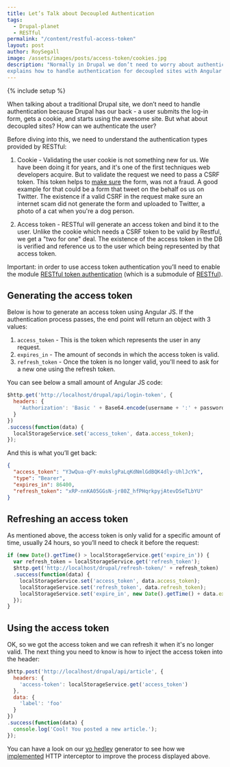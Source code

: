 ```yaml
---
title: Let’s Talk about Decoupled Authentication
tags:
  - Drupal-planet
  - RESTful
permalink: "/content/restful-access-token"
layout: post
author: RoySegall
image: /assets/images/posts/access-token/cookies.jpg
description: "Normally in Drupal we don’t need to worry about authentication, This post
explains how to handle authentication for decoupled sites with Angular JS."
---
```


{% include setup %}

When talking about a traditional Drupal site, we don’t need to handle
authentication because Drupal has our back - a user submits the log-in form,
gets a cookie, and starts using the awesome site. But what about decoupled sites?
How can we authenticate the user?

Before diving into this, we need to understand the authentication types
provided by RESTful:

  1. Cookie - Validating the user cookie is not something new for us. We have
  been doing it for years, and it's one of the first techniques web developers
  acquire. But to validate the request we need to pass a CSRF token. This token
  helps to [make sure](http://bit.ly/2eErvMI) the form, was not a fraud. A good
  example for that could be a form that tweet on the behalf os us on Twitter.
  The existence if a valid CSRF in the request make sure an internet scam did
  not generate the form and uploaded to Twitter, a photo of a cat when you're a
  dog person.

  2. Access token - RESTful will generate an access token and bind it to the
  user. Unlike the cookie which needs a CSRF token to be valid by Restful, we
  get a "two for one" deal. The existence of the access token in the DB is
  verified and reference us to the user which being represented by that access
  token.

<!-- more -->

Important: in order to use access token authentication you’ll need
to enable the module [RESTful token authentication](https://github.com/RESTful-Drupal/restful/tree/7.x-2.x/modules/restful_token_auth)
(which is a submodule of [RESTful](https://github.com/RESTful-Drupal/restful)).

## Generating the access token

Below is how to generate an access token using Angular JS. If the
authentication process passes, the end point will return an object with 3
values:

  1. `access_token` - This is the token which represents the user in any request.
  2. `expires_in` - The amount of seconds in which the access token is valid.
  3. `refresh_token` - Once the token is no longer valid, you'll need to ask
  for a new one using the refresh token.

You can see below a small amount of Angular JS code:

```javascript
$http.get('http://localhost/drupal/api/login-token', {
  headers: {
    'Authorization': 'Basic ' + Base64.encode(username + ':' + password)
  }
})
.success(function(data) {
  localStorageService.set('access_token', data.access_token);
});
```

And this is what you’ll get back:

```json
{
  "access_token": "Y3wQua-qFY-mukslgPaLqKdNmlGdBQK4dly-UhlJcYk",
  "type": "Bearer",
  "expires_in": 86400,
  "refresh_token": "xRP-nnKA05GGsN-jr80Z_hfPHqrkpyjAtevDSeTLbYU"
}
```

## Refreshing an access token
As mentioned above, the access token is only valid for a specific amount of time,
usually 24 hours, so you’ll need to check it before the request:

```javascript
if (new Date().getTime() > localStorageService.get('expire_in')) {
  var refresh_token = localStorageService.get('refresh_token');
  $http.get('http://localhost/drupal/refresh-token/' + refresh_token)
  .success(function(data) {
    localStorageService.set('access_token', data.access_token);
    localStorageService.set('refresh_token', data.refresh_token);
    localStorageService.set('expire_in', new Date().getTime() + data.expires_in);
  });
}
```

## Using the access token
OK, so we got the access token and we can refresh it when it's no longer valid.
The next thing you need to know is how to inject the access token into the
header:

```javascript
$http.post('http://localhost/drupal/api/article', {
  headers: {
    'access-token': localStorageService.get('access_token')
  },
  data: {
    'label': 'foo'
  }
})
.success(function(data) {
  console.log('Cool! You posted a new article.');
});
```

You can have a look on our [yo hedley](https://github.com/Gizra/generator-hedley)
generator to see how we [implemented](http://bit.ly/2dVYTg5) HTTP interceptor to
improve the process displayed above.
